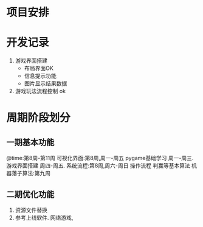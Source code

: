 # 项目安排
# 开发记录
1. 游戏界面搭建
   * 布局界面OK
   * 信息提示功能
   * 图片显示结果数据
2. 游戏玩法流程控制 ok
# 周期阶段划分
## 一期基本功能
@time:第8周-第11周
可视化界面:第8周,周一-周五
           pygame基础学习 周一-周三.
           游戏界面搭建 周四-周五.
系统流程:第8周,周六-周日
           操作流程
           判赢等基本算法
机器落子算法:第九周
## 二期优化功能
1. 资源文件替换
2. 参考上线软件. 网络游戏,